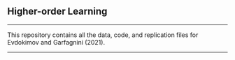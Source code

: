 ## Higher-order Learning

-----

This repository contains all the data, code, and replication files for Evdokimov and Garfagnini (2021). 

-----